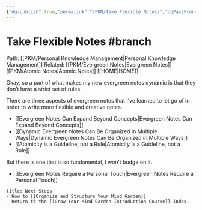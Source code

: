 ```yaml
---
{"dg-publish":true,"permalink":"/PKM/Take Flexible Notes/","dgPassFrontmatter":true}
---
```


# Take Flexible Notes #branch 

Path: [[PKM/Personal Knowledge Management\|Personal Knowledge Management]]
Related: 
[[PKM/Evergreen Notes\|Evergreen Notes]]
[[PKM/Atomic Notes\|Atomic Notes]]
[[HOME\|HOME]]

Okay, so a part of what makes my new evergreen notes dynamic is that they don’t have a strict set of rules. 

There are three aspects of evergreen notes that I’ve learned to let go of in order to write more flexible and creative notes.

- [[Evergreen Notes Can Expand Beyond Concepts\|Evergreen Notes Can Expand Beyond Concepts]]
- [[Dynamic Evergreen Notes Can Be Organized in Multiple Ways\|Dynamic Evergreen Notes Can Be Organized in Multiple Ways]]
- [[Atomicity is a Guideline, not a Rule\|Atomicity is a Guideline, not a Rule]]

But there is one that is so fundamental, I won’t budge on it.

- [[Evergreen Notes Require a Personal Touch\|Evergreen Notes Require a Personal Touch]]

```ad-PinkPath
title: Next Steps
- How to [[Organize and Structure Your Mind Garden]]
- Return to the [[Grow Your Mind Garden Introduction Course]] Index.
```
